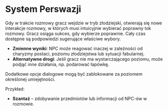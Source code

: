 # System Perswazji

Gdy w trakcie rozmowy gracz wejdzie w tryb złodziejski, otwierają się nowe interakcje rozmowy, w których musi intuicyjnie wybierać poprawny tok rozmowy. Gracz osiąga sukces, gdy wybierze poprawnie. Cały czas dostępne są podpowiedzi sugerujące właściwe wybory.

- **Zmienne wyniki**: NPC może reagować inaczej w zależności od charyzmy postaci, poziomu złodziejstwa lub sytuacji fabularnej.
- **Alternatywne drogi**: Jeśli gracz nie ma wystarczającego poziomu, może podjąć inne działania, np. podarować łapówkę.

Dodatkowe opcje dialogowe mogą być zablokowane za poziomem określonej umiejętności.

Przykład:

- **Szantaż** – zdobywanie przedmiotów lub informacji od NPC-ów w rozmowie.
